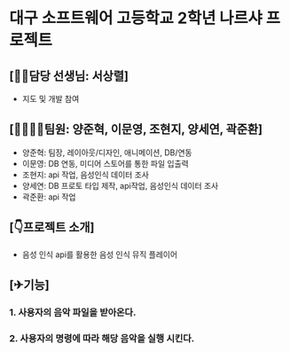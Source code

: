 # 대구 소프트웨어 고등학교 2학년 나르샤 프로젝트

## [👨‍🏫담당 선생님: 서상렬]
- 지도 및 개발 참여

## [👨‍🎓👩‍🎓팀원: 양준혁, 이문영, 조현지, 양세연, 곽준환]
- 양준혁: 팀장, 레이아웃/디자인, 애니메이션, DB/연동
- 이문영: DB 연동, 미디어 스토어를 통한 파일 입출력
- 조현지: api 작업, 음성인식 데이터 조사
- 양세연: DB 프로토 타입 제작, api작업, 음성인식 데이터 조사
- 곽준환: api 작업


## [👇프로젝트 소개]
- 음성 인식 api를 활용한 음성 인식 뮤직 플레이어


## [✈기능]
### 1. 사용자의 음악 파일을 받아온다.
### 2. 사용자의 명령에 따라 해당 음악을 실행 시킨다.

